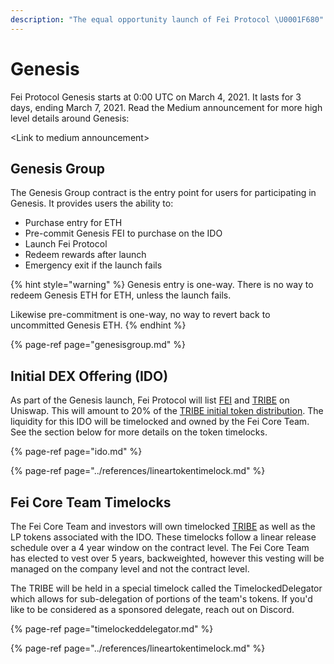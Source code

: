 ```yaml
---
description: "The equal opportunity launch of Fei Protocol \U0001F680"
---
```


# Genesis

Fei Protocol Genesis starts at 0:00 UTC on March 4, 2021. It lasts for 3 days, ending March 7, 2021. Read the Medium announcement for more high level details around Genesis:

&lt;Link to medium announcement&gt;

## Genesis Group

The Genesis Group contract is the entry point for users for participating in Genesis. It provides users the ability to:

* Purchase entry for ETH
* Pre-commit Genesis FEI to purchase on the IDO
* Launch Fei Protocol
* Redeem rewards after launch
* Emergency exit if the launch fails

{% hint style="warning" %}
Genesis entry is one-way. There is no way to redeem Genesis ETH for ETH, unless the launch fails.

Likewise pre-commitment is one-way, no way to revert back to uncommitted Genesis ETH.
{% endhint %}

{% page-ref page="genesisgroup.md" %}

## Initial DEX Offering \(IDO\)

As part of the Genesis launch, Fei Protocol will list [FEI](../fei-stablecoin/) and [TRIBE](../../governance/tribe.md) on Uniswap. This will amount to 20% of the [TRIBE initial token distribution](https://medium.com/fei-protocol/the-tribe-token-distribution-887f26169e44). The liquidity for this IDO will be timelocked and owned by the Fei Core Team. See the section below for more details on the token timelocks.

{% page-ref page="ido.md" %}

{% page-ref page="../references/lineartokentimelock.md" %}

## Fei Core Team Timelocks

The Fei Core Team and investors will own timelocked [TRIBE](../../governance/tribe.md) as well as the LP tokens associated with the IDO. These timelocks follow a linear release schedule over a 4 year window on the contract level. The Fei Core Team has elected to vest over 5 years, backweighted, however this vesting will be managed on the company level and not the contract level.

The TRIBE will be held in a special timelock called the TimelockedDelegator which allows for sub-delegation of portions of the team's tokens. If you'd like to be considered as a sponsored delegate, reach out on Discord.

{% page-ref page="timelockeddelegator.md" %}

{% page-ref page="../references/lineartokentimelock.md" %}



